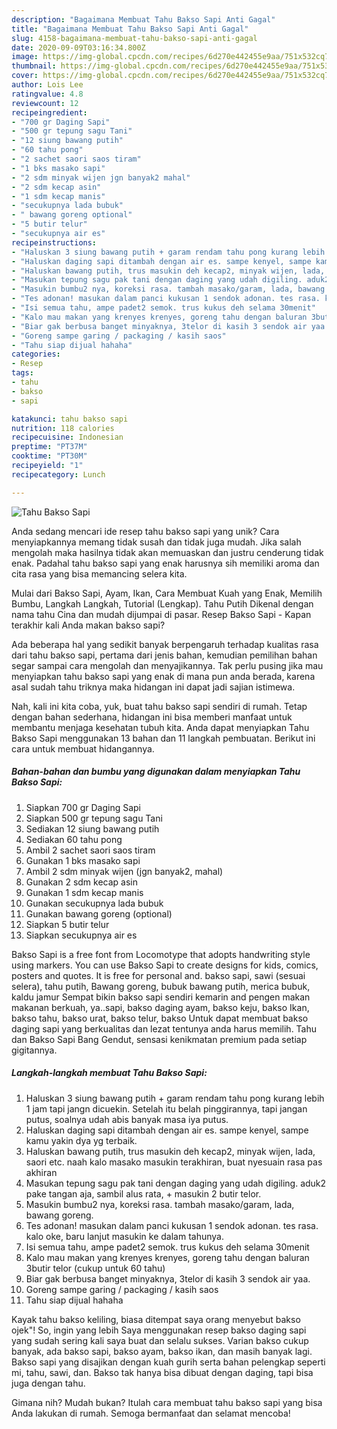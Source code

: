 ```yaml
---
description: "Bagaimana Membuat Tahu Bakso Sapi Anti Gagal"
title: "Bagaimana Membuat Tahu Bakso Sapi Anti Gagal"
slug: 4158-bagaimana-membuat-tahu-bakso-sapi-anti-gagal
date: 2020-09-09T03:16:34.800Z
image: https://img-global.cpcdn.com/recipes/6d270e442455e9aa/751x532cq70/tahu-bakso-sapi-foto-resep-utama.jpg
thumbnail: https://img-global.cpcdn.com/recipes/6d270e442455e9aa/751x532cq70/tahu-bakso-sapi-foto-resep-utama.jpg
cover: https://img-global.cpcdn.com/recipes/6d270e442455e9aa/751x532cq70/tahu-bakso-sapi-foto-resep-utama.jpg
author: Lois Lee
ratingvalue: 4.8
reviewcount: 12
recipeingredient:
- "700 gr Daging Sapi"
- "500 gr tepung sagu Tani"
- "12 siung bawang putih"
- "60 tahu pong"
- "2 sachet saori saos tiram"
- "1 bks masako sapi"
- "2 sdm minyak wijen jgn banyak2 mahal"
- "2 sdm kecap asin"
- "1 sdm kecap manis"
- "secukupnya lada bubuk"
- " bawang goreng optional"
- "5 butir telur"
- "secukupnya air es"
recipeinstructions:
- "Haluskan 3 siung bawang putih + garam rendam tahu pong kurang lebih 1 jam tapi jangn dicuekin. Setelah itu belah pinggirannya, tapi jangan putus, soalnya udah abis banyak masa iya putus."
- "Haluskan daging sapi ditambah dengan air es. sampe kenyel, sampe kamu yakin dya yg terbaik."
- "Haluskan bawang putih, trus masukin deh kecap2, minyak wijen, lada, saori etc. naah kalo masako masukin terakhiran, buat nyesuain rasa pas akhiran"
- "Masukan tepung sagu pak tani dengan daging yang udah digiling. aduk2 pake tangan aja, sambil alus rata, + masukin 2 butir telor."
- "Masukin bumbu2 nya, koreksi rasa. tambah masako/garam, lada, bawang goreng."
- "Tes adonan! masukan dalam panci kukusan 1 sendok adonan. tes rasa. kalo oke, baru lanjut masukin ke dalam tahunya."
- "Isi semua tahu, ampe padet2 semok. trus kukus deh selama 30menit"
- "Kalo mau makan yang krenyes krenyes, goreng tahu dengan baluran 3butir telor (cukup untuk 60 tahu)"
- "Biar gak berbusa banget minyaknya, 3telor di kasih 3 sendok air yaa."
- "Goreng sampe garing / packaging / kasih saos"
- "Tahu siap dijual hahaha"
categories:
- Resep
tags:
- tahu
- bakso
- sapi

katakunci: tahu bakso sapi 
nutrition: 118 calories
recipecuisine: Indonesian
preptime: "PT37M"
cooktime: "PT30M"
recipeyield: "1"
recipecategory: Lunch

---
```



![Tahu Bakso Sapi](https://img-global.cpcdn.com/recipes/6d270e442455e9aa/751x532cq70/tahu-bakso-sapi-foto-resep-utama.jpg)

Anda sedang mencari ide resep tahu bakso sapi yang unik? Cara menyiapkannya memang tidak susah dan tidak juga mudah. Jika salah mengolah maka hasilnya tidak akan memuaskan dan justru cenderung tidak enak. Padahal tahu bakso sapi yang enak harusnya sih memiliki aroma dan cita rasa yang bisa memancing selera kita.

Mulai dari Bakso Sapi, Ayam, Ikan, Cara Membuat Kuah yang Enak, Memilih Bumbu, Langkah Langkah, Tutorial (Lengkap). Tahu Putih Dikenal dengan nama tahu Cina dan mudah dijumpai di pasar. Resep Bakso Sapi - Kapan terakhir kali Anda makan bakso sapi?

Ada beberapa hal yang sedikit banyak berpengaruh terhadap kualitas rasa dari tahu bakso sapi, pertama dari jenis bahan, kemudian pemilihan bahan segar sampai cara mengolah dan menyajikannya. Tak perlu pusing jika mau menyiapkan tahu bakso sapi yang enak di mana pun anda berada, karena asal sudah tahu triknya maka hidangan ini dapat jadi sajian istimewa.


Nah, kali ini kita coba, yuk, buat tahu bakso sapi sendiri di rumah. Tetap dengan bahan sederhana, hidangan ini bisa memberi manfaat untuk membantu menjaga kesehatan tubuh kita. Anda dapat menyiapkan Tahu Bakso Sapi menggunakan 13 bahan dan 11 langkah pembuatan. Berikut ini cara untuk membuat hidangannya.

<!--inarticleads1-->

##### Bahan-bahan dan bumbu yang digunakan dalam menyiapkan Tahu Bakso Sapi:

1. Siapkan 700 gr Daging Sapi
1. Siapkan 500 gr tepung sagu Tani
1. Sediakan 12 siung bawang putih
1. Sediakan 60 tahu pong
1. Ambil 2 sachet saori saos tiram
1. Gunakan 1 bks masako sapi
1. Ambil 2 sdm minyak wijen (jgn banyak2, mahal)
1. Gunakan 2 sdm kecap asin
1. Gunakan 1 sdm kecap manis
1. Gunakan secukupnya lada bubuk
1. Gunakan  bawang goreng (optional)
1. Siapkan 5 butir telur
1. Siapkan secukupnya air es


Bakso Sapi is a free font from Locomotype that adopts handwriting style using markers. You can use Bakso Sapi to create designs for kids, comics, posters and quotes. It is free for personal and. bakso sapi, sawi (sesuai selera), tahu putih, Bawang goreng, bubuk bawang putih, merica bubuk, kaldu jamur Sempat bikin bakso sapi sendiri kemarin and pengen makan makanan berkuah, ya..sapi, bakso daging ayam, bakso keju, bakso Ikan, bakso tahu, bakso urat, bakso telur, bakso Untuk dapat membuat bakso daging sapi yang berkualitas dan lezat tentunya anda harus memilih. Tahu dan Bakso Sapi Bang Gendut, sensasi kenikmatan premium pada setiap gigitannya. 

<!--inarticleads2-->

##### Langkah-langkah membuat Tahu Bakso Sapi:

1. Haluskan 3 siung bawang putih + garam rendam tahu pong kurang lebih 1 jam tapi jangn dicuekin. Setelah itu belah pinggirannya, tapi jangan putus, soalnya udah abis banyak masa iya putus.
1. Haluskan daging sapi ditambah dengan air es. sampe kenyel, sampe kamu yakin dya yg terbaik.
1. Haluskan bawang putih, trus masukin deh kecap2, minyak wijen, lada, saori etc. naah kalo masako masukin terakhiran, buat nyesuain rasa pas akhiran
1. Masukan tepung sagu pak tani dengan daging yang udah digiling. aduk2 pake tangan aja, sambil alus rata, + masukin 2 butir telor.
1. Masukin bumbu2 nya, koreksi rasa. tambah masako/garam, lada, bawang goreng.
1. Tes adonan! masukan dalam panci kukusan 1 sendok adonan. tes rasa. kalo oke, baru lanjut masukin ke dalam tahunya.
1. Isi semua tahu, ampe padet2 semok. trus kukus deh selama 30menit
1. Kalo mau makan yang krenyes krenyes, goreng tahu dengan baluran 3butir telor (cukup untuk 60 tahu)
1. Biar gak berbusa banget minyaknya, 3telor di kasih 3 sendok air yaa.
1. Goreng sampe garing / packaging / kasih saos
1. Tahu siap dijual hahaha


Kayak tahu bakso keliling, biasa ditempat saya orang menyebut bakso ojek&#34;! So, ingin yang lebih Saya menggunakan resep bakso daging sapi yang sudah sering kali saya buat dan selalu sukses. Varian bakso cukup banyak, ada bakso sapi, bakso ayam, bakso ikan, dan masih banyak lagi. Bakso sapi yang disajikan dengan kuah gurih serta bahan pelengkap seperti mi, tahu, sawi, dan. Bakso tak hanya bisa dibuat dengan daging, tapi bisa juga dengan tahu. 

Gimana nih? Mudah bukan? Itulah cara membuat tahu bakso sapi yang bisa Anda lakukan di rumah. Semoga bermanfaat dan selamat mencoba!
